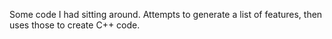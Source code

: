 Some code I had sitting around. Attempts to generate a list of features, then uses those to create C++ code.
